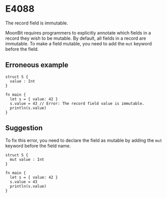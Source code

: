 # E4088

The record field is immutable.

MoonBit requires programmers to explicitly annotate which fields in a record
they wish to be mutable. By default, all fields in a record are immutable.
To make a field mutable, you need to add the `mut` keyword before the field.

## Erroneous example

```moonbit
struct S {
  value : Int
}

fn main {
  let s = { value: 42 }
  s.value = 43 // Error: The record field value is immutable.
  println(s.value)
}
```

## Suggestion

To fix this error, you need to declare the field as mutable by adding the `mut`
keyword before the field name.

```moonbit
struct S {
  mut value : Int
}

fn main {
  let s = { value: 42 }
  s.value = 43
  println(s.value)
}
```
